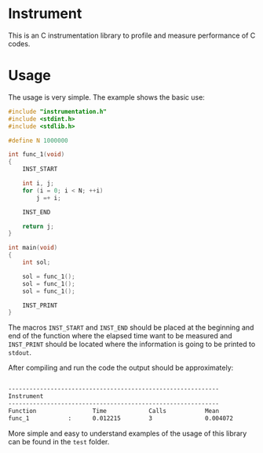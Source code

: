 # Instrument

This is an C instrumentation library to profile and measure performance of C codes.

# Usage

The usage is very simple. The example shows the basic use:

```c
#include "instrumentation.h"
#include <stdint.h>
#include <stdlib.h>

#define N 1000000

int func_1(void)
{
	INST_START

	int i, j;
	for (i = 0; i < N; ++i)
		j =+ i;

	INST_END

	return j;
}

int main(void)
{
	int sol;

	sol = func_1();
	sol = func_1();
	sol = func_1();

	INST_PRINT
}
```

The macros `INST_START` and `INST_END` should be placed at the beginning and end of the 
function where the elapsed time want to be measured and `INST_PRINT` should be located 
where the information is going to be printed to `stdout`.

After compiling and run the code the output should be approximately:

```bash

------------------------------------------------------------
Instrument
------------------------------------------------------------
Function                Time            Calls           Mean            Stdev[%]
func_1           :      0.012215        3               0.004072        0.025676

```

More simple and easy to understand examples of the usage of this library can be found in the `test` folder.
